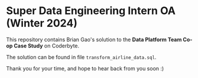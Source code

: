 # Super Data Engineering Intern OA (Winter 2024)
This repository contains Brian Gao's solution to the **Data Platform Team Co-op Case Study** on Coderbyte.

The solution can be found in file `transform_airline_data.sql`.

Thank you for your time, and hope to hear back from you soon :)
